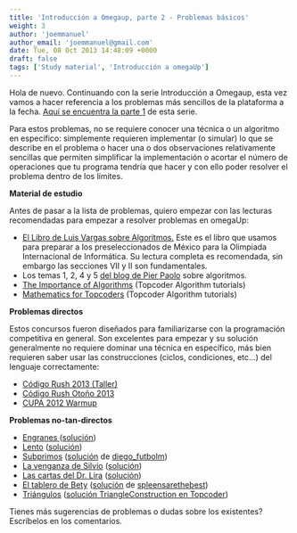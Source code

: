 ```yaml
---
title: 'Introducción a Omegaup, parte 2 - Problemas básicos'
weight: 3
author: 'joemmanuel'
author_email: 'joemmanuel@gmail.com'
date: Tue, 08 Oct 2013 14:48:09 +0000
draft: false
tags: ['Study material', 'Introducción a omegaUp']
---
```


Hola de nuevo. Continuando con la serie Introducción a Omegaup, esta vez vamos a hacer referencia a los problemas más sencillos de la plataforma a la fecha. [Aquí se encuentra la parte 1](http://blog.omegaup.com/2013/09/introduccion-a-omegaup/#more-406) de esta serie.

Para estos problemas, no se requiere conocer una técnica o un algoritmo en específico: simplemente requieren implementar (o simular) lo que se describe en el problema o hacer una o dos observaciones relativamente sencillas que permiten simplificar la implementación o acortar el número de operaciones que tu programa tendría que hacer y con ello poder resolver el problema dentro de los límites.

**Material de estudio**

Antes de pasar a la lista de problemas, quiero empezar con las lecturas recomendadas para empezar a resolver problemas en omegaUp:

*   [El Libro de Luis Vargas sobre Algoritmos.](https://omegaup.com/img/libropre3.pdf) Este es el libro que usamos para preparar a los preseleccionados de México para la Olimpiada Internacional de Informática. Su lectura completa es recomendada, sin embargo las secciones VII y II son fundamentales.
*   Los temas 1, 2, 4 y 5 [del blog de Pier Paolo](http://pier.guillen.com.mx/) sobre algoritmos.
*   [The Importance of Algorithms](http://community.topcoder.com/tc?module=Static&d1=tutorials&d2=importance_of_algorithms) (Topcoder Algorithm tutorials)
*   [Mathematics for Topcoders](http://community.topcoder.com/tc?module=Static&d1=tutorials&d2=math_for_topcoders) (Topcoder Algorithm tutorials)

**Problemas directos**

Estos concursos fueron diseñados para familiarizarse con la programación competitiva en general. Son excelentes para empezar y su solución generalmente no requiere dominar una técnica en específico, más bien requieren saber usar las construcciones (ciclos, condiciones, etc...) del lenguaje correctamente:

*   [Código Rush 2013 (Taller)](https://omegaup.com/arena/CR41Taller/practice)
*   [Código Rush Otoño 2013](https://omegaup.com/arena/CR41/practice)
*   [CUPA 2012 Warmup](https://omegaup.com/arena/CUPA2012warmup/practice)

**Problemas no-tan-directos**

*   [Engranes ](https://omegaup.com/arena/problem/engranes)([solución](http://blog.omegaup.com/category/soluciones-preselectivo/etapa-1/examen-1/))
*   [Lento](https://omegaup.com/arena/problem/lento) ([solución](http://blog.omegaup.com/2012/10/juego-lento-ethan-jimenez/))
*   [Subprimos](https://omegaup.com/arena/problem/subprimos) ([solución](https://gist.github.com/joemmanuel/6885731) de [diego\_futbolm](https://omegaup.com/profile/diego_futbolm))
*   [La venganza de Silvio](https://omegaup.com/arena/problem/VenganzaDeSilvio) ([solución](http://blog.omegaup.com/2013/08/solucion-a-la-venganza-de-silvio/))
*   [Las cartas del Dr. Lira](https://omegaup.com/arena/problem/CartasDrLira) ([solución](http://blog.omegaup.com/2013/07/solucion-a-las-cartas-del-dr-lira/))
*   [El tablero de Bety](https://omegaup.com/arena/problem/EltableroBety) ([solución](https://gist.github.com/joemmanuel/6885843) de [spleensarethebest](https://omegaup.com/profile/spleensarethebest))
*   [Triángulos](https://omegaup.com/arena/problem/triangulos) ([solución TriangleConstruction en Topcoder](http://community.topcoder.com/tc?module=Static&d1=hs&d2=match_editorials&d3=tchs07Rd1Gamma))

Tienes más sugerencias de problemas o dudas sobre los existentes? Escríbelos en los comentarios.
